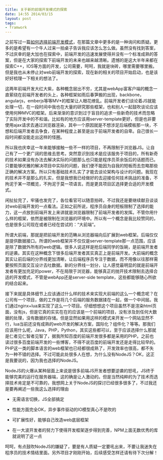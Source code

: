```yaml
---
title: 关于新的前端开发模式的探索
date: 14:55 2014/03/15
layout: post
tags:
- framwork
---
```

之前写过一篇[如何选择前端开发模式](http://blog.yutingzhao.com/post/2013-05-08/40050318495 "如何选择前端开发模式")，在那篇文章中更多的是一种询问和质疑。更多的是希望有一个牛人过来一拍桌子告诉我应该怎么怎么做。虽然没有找到答案，不过庆幸的是大加也在探索中，前端开发的迅速发展使得并没有一个标准成熟的答案，但是在大家的探索下前端开发的未来也越来越清晰。遗憾的是这大半年来都在探索C++，IOS等方面的开发，公司需要，呵呵，我就是块砖，哪里需要哪里搬。但是我也从未停止对web前端开发的探索，现在新的相关的项目开始启动，也是该好好梳理一下相关的想法了。

这两年前端开发大红大紫，各种概念层出不穷，尤其是webApp富客户端的概念一直萦绕在前端开发者的头上，各种框架如雨后春笋搬的出现，backbone，angularjs，emberjs等等MV*的框架让人眼花缭乱。前端开发者们谈论着JS就能处理一切，在一段时间中我也在大量的研究那些框架，也和别人一起鼓吹谈论应该使用何种MVC的框架。后来渐渐的意识到过于盲目的追求一些新奇的技术而忽略了实际开发中的不和谐。比如有的地方应该用server-template更好，但是也非要使用ajax请求去通过浏览器渲染，其中一个原因就是不想涉足后端模板那一块，不想和后端开发者去争食，在某种程度上甚至是出于前端开发者的自卑。自己很长一段时间都没能走出这样的怪圈。  


所以我也庆幸这一年来能够接触一些不一样的项目，不再限制于浏览器JS。让自己有了一个更广阔的思维去思考。突然意识到技术是应该服务于项目的，所有新奇的技术如果没有办法去解决实际的问题那么也只能是程序员茶余饭后的话题而已。只要能够优雅的解决项目中实际的问题，我们便不能因为自我的短板而去忽略那些正确的解决方案。所以只有基础技术扎实了才能去谈论架构与设计的问题。我现在的技术并不是那么的扎实，但是我想我已经做好的去迎接任何技术挑战的准备，不拘泥于某一项概览，不拘泥于莫一项语言。而是更具项目区选择更合适的开发模式。

闲扯扯完了，牢骚也发完了，各位看官可以随意拍砖。不过我还是要继续献丑谈谈对web前端开发的一点看法。正如之前所说，程序员自身的短板限制了选择的能力，这一点放到前端开发上来讲就是浏览器限制了前端开发者的发挥。不管你用什么样的框架，依然是被限制在浏览器的环境中。所以有一个概念是我比较赞同的，也是很多公司现在或者已经在尝试的：“大前端”。

所谓大前端，那就是把前端开发的范畴从浏览器端向后扩展到web框架。后端仅仅是提供数据接口。所谓的web框架并不仅仅是server-template那一点范围，应该是除了数据外所有的web逻辑。很多人说这样是抢后端同学的饭碗，是前端开发者的逆袭。其实在这种概念下很多后端开发者其实真正上是前端开发。大前端的概念其实让前后端的分界线更加清晰，让后端程序员专注于数据，而不用像以往那样需要按照页面交互设计去吐数据。新的分界线一划分，让人感觉最明显的就是前端开发者有更加充足的power，不在局限于浏览器，能够真正的抛开技术限制去选择合适的开发模式，不管是webApp还是server-side template，这些都能够随心所欲的结合起来。

接下来就是具体细节上应该通过什么样的技术来实现大前端的这么一个概念呢？在公司有一个项目，做的工作是将几个后端的服务数据揉在一起，做一个中间层。我们通过nginx+lua来实现了这么一个项目。仔细想想这个项目虽然不是渲染html页面，没有js，但是它真的实实在在的应该是一个前端的项目，没有涉及到任何大数据的处理，没有数据的存储。但是显然如果用这样的模式来开发一个网站显然不行，lua当前还没有成熟的web开发的解决方案，国际化？组件化？等等。那我们应该用什么呢，Java，PHP，Python，其实这些都可以，至于应该选择什么那就是仁者见仁智者见智了，据我所知百度的前端开发很多都是采用的PHP。之前也读过很多百度前端开发的一些博客，不得不说百度的前端开发还是走得比较早的。PHP这一类的脚本语言的web框架也已经都很成熟了，开发效率也很高，都不失为一种不错的选择。不过可能此处很多人在想，为什么没有NodeJS？OK，这正是我要说的，因为我也选择的NodeJS。

NodeJS的火爆从某种层面上来说是很多前端JS开发者想要逆袭的怒吼，JS终于能够完美的运行在服务器端，这的确是让人激动的。但是当然纯粹的为了技术而选择技术肯定是不可靠的，我想网上关于NodeJS的探讨已经很多很多了，不过我还是要再阐述一些我这么选择的理由

*   无需语言切换，JS全部搞定

*   性能方面完全OK，异步事件驱动的IO模型真心不是吹的

*   可扩展性好，能够自己改造web底层框架

*   在一大波开发者的努力下使得开发框架逐步得到完善，NPM上面无数优秀的库就说明了这一点


呵呵，有点鼓吹NodeJS的嫌疑了，要是有人质疑一定要吼出来，不要让我迷失在程序员的技术情结里面。另外项目才刚刚开始，后续感受怎样还请有待下次分解！